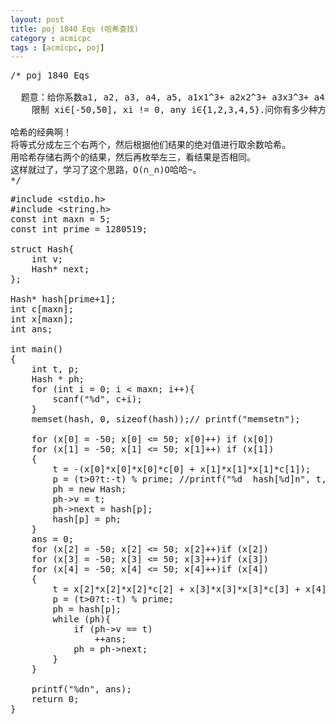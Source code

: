 ```yaml
---
layout: post
title: poj 1840 Eqs (哈希查找)
category : acmicpc
tags : [acmicpc, poj]
---
```


<pre>/* poj 1840 Eqs  

  题意：给你系数a1, a2, a3, a4, a5, a1x1^3+ a2x2^3+ a3x3^3+ a4x4^3+ a5x5^3=0,  
    限制 xi∈[-50,50], xi != 0, any i∈{1,2,3,4,5}.问你有多少种方法。  

哈希的经典啊！  
将等式分成左三个右两个，然后根据他们结果的绝对值进行取余数哈希。  
用哈希存储右两个的结果，然后再枚举左三，看结果是否相同。  
这样就过了，学习了这个思路，O(∩_∩)O哈哈~。  
*/</pre>  
<!--more-->  
<pre>#include &lt;stdio.h&gt;  
#include &lt;string.h&gt;  
const int maxn = 5;  
const int prime = 1280519;  

struct Hash{  
    int v;  
    Hash* next;  
};  

Hash* hash[prime+1];  
int c[maxn];  
int x[maxn];  
int ans;  

int main()  
{  
    int t, p;   
    Hash * ph;  
    for (int i = 0; i &lt; maxn; i++){  
        scanf("%d", c+i);  
    }  
    memset(hash, 0, sizeof(hash));// printf("memsetn");  

    for (x[0] = -50; x[0] &lt;= 50; x[0]++) if (x[0])  
    for (x[1] = -50; x[1] &lt;= 50; x[1]++) if (x[1])  
    {  
        t = -(x[0]*x[0]*x[0]*c[0] + x[1]*x[1]*x[1]*c[1]);  
        p = (t&gt;0?t:-t) % prime; //printf("%d  hash[%d]n", t, p);  
        ph = new Hash;  
        ph-&gt;v = t;  
        ph-&gt;next = hash[p];  
        hash[p] = ph;  
    }  
    ans = 0;  
    for (x[2] = -50; x[2] &lt;= 50; x[2]++)if (x[2])  
    for (x[3] = -50; x[3] &lt;= 50; x[3]++)if (x[3])  
    for (x[4] = -50; x[4] &lt;= 50; x[4]++)if (x[4])  
    {  
        t = x[2]*x[2]*x[2]*c[2] + x[3]*x[3]*x[3]*c[3] + x[4]*x[4]*x[4]*c[4];  
        p = (t&gt;0?t:-t) % prime;   
        ph = hash[p];  
        while (ph){  
            if (ph-&gt;v == t)  
                ++ans;  
            ph = ph-&gt;next;  
        }  
    }  

    printf("%dn", ans);  
    return 0;  
}</pre>  
